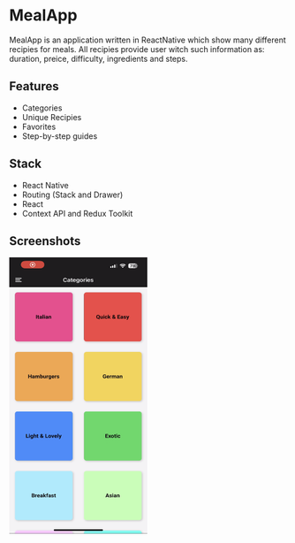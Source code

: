 
# MealApp 

MealApp is an application written in ReactNative which show many different recipies for meals. All recipies provide user witch such information as: duration, preice, difficulty, ingredients and steps.

## Features

- Categories
- Unique Recipies
- Favorites 
- Step-by-step guides

## Stack

- React Native
- Routing (Stack and Drawer)
- React
- Context API and Redux Toolkit

## Screenshots

<img src="https://github.com/oliwierPosiakow/MealApp/blob/master/assets/screenshots/categories.PNG" width="250" height="500" />
